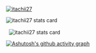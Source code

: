 
<p align="left">
<a href="https://github.com/ryo-ma/github-profile-trophy">
<img src="https://github-profile-trophy.vercel.app/?username=itachii27" alt="itachii27" />
</a>
</p>

<p>
<img align="center" src="https://github-readme-stats.vercel.app/api/top-langs?username=itachii27&theme=default&title_color=000000&text_color=000000&bg_color=ffffff&hide_border=true&layout=compact" alt="itachii27 stats card" /></p>
<p>&nbsp;
<img align="center" src="https://github-readme-stats.vercel.app/api?username=itachii27&show_icons=true&theme=default&title_color=000000&text_color=000000&bg_color=ffffff&hide_border=true" alt="itachii27 stats card" /></p>

[![Ashutosh's github activity graph](https://github-readme-activity-graph.vercel.app/graph?username=itachii27&theme=dracula)](https://github.com/ashutosh00710/github-readme-activity-graph)

